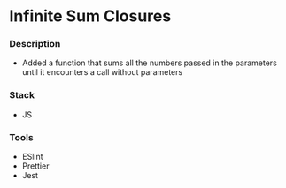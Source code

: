 # Infinite Sum Closures

### Description

- Added a function that sums all the numbers passed in the parameters until it encounters a call without parameters
  
### Stack

- JS

### Tools

- ESlint
- Prettier
- Jest
